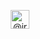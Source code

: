 <p align="center">
<a href="https://linkedin.com/in/irvinejack" target="blank"><img align="center" src="https://content.linkedin.com/content/dam/me/business/en-us/amp/brand-site/v2/bg/LI-Bug.svg.original.svg" alt="@irvinejack" height="30" width="30" /></a>
</p>
